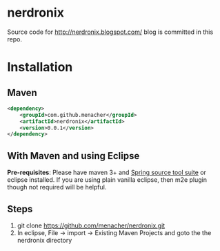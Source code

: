 nerdronix
=========

Source code for http://nerdronix.blogspot.com/ blog is committed in this repo.    

Installation
============
Maven
-----
```xml
<dependency>
    <groupId>com.github.menacher</groupId>
    <artifactId>nerdronix</artifactId>
    <version>0.0.1</version>
</dependency>
```

With Maven and using Eclipse
----------------------------
**Pre-requisites**: Please have maven 3+ and [Spring source tool suite](http://www.springsource.com/developer/sts "STS") or eclipse installed. If you are using plain vanilla eclipse, then m2e plugin though not required will be helpful.    

Steps
-----
1.  git clone https://github.com/menacher/nerdronix.git
2.  In eclipse, File -> import -> Existing Maven Projects and goto the the nerdronix directory
